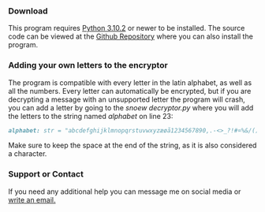 ### Download
This program requires [Python 3.10.2](https://www.python.org/downloads/) or newer to be installed. The source code can be viewed at the [Github Repository](https://github.com/csnoew/snoew-encryption/) where you can also install the program.

### Adding your own letters to the encryptor
The program is compatible with every letter in the latin alphabet, as well as all the numbers. Every letter can automatically be encrypted, but if you are decrypting a message with an unsupported letter the program will crash, you can add a letter by going to the *snoew decryptor.py* where you will add the letters to the string named *alphabet* on line 23:
```markdown
alphabet: str = "abcdefghijklmnopqrstuvwxyzæøå1234567890,.-<>_?!#¤%&/()=+*^~¨´`|}][{$£@½§\:;' "
```
Make sure to keep the space at the end of the string, as it is also considered a character.

### Support or Contact
If you need any additional help you can message me on social media or [write an email.](mailto:mathiaslaprivat@gmail.com)
